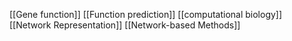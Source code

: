 [[Gene function]]
[[Function prediction]]
[[computational biology]]
[[Network Representation]]
[[Network-based Methods]]
